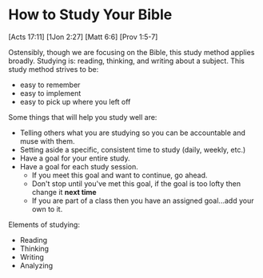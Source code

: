# How to Study Your Bible

[Acts 17:11]
[1Jon 2:27]
[Matt 6:6]
[Prov 1:5-7]


Ostensibly, though we are focusing on the Bible, this study method applies broadly.
Studying is: reading, thinking, and writing about a subject.
This study method strives to be:
- easy to remember
- easy to implement
- easy to pick up where you left off

Some things that will help you study well are:
- Telling others what you are studying so you can be accountable and muse with them.
- Setting aside a specific, consistent time to study (daily, weekly, etc.)
- Have a goal for your entire study.
- Have a goal for each study session.
  - If you meet this goal and want to continue, go ahead.
  - Don't stop until you've met this goal, if the goal is too lofty then change it **next time**
  - If you are part of a class then you have an assigned goal...add your own to it.

Elements of studying:
- Reading
- Thinking
- Writing
- Analyzing
